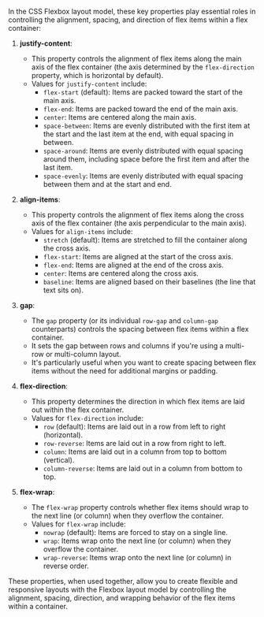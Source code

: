 In the CSS Flexbox layout model, these key properties play essential roles in controlling the alignment, spacing, and direction of flex items within a flex container:

1. **justify-content**:
   - This property controls the alignment of flex items along the main axis of the flex container (the axis determined by the `flex-direction` property, which is horizontal by default).
   - Values for `justify-content` include:
     - `flex-start` (default): Items are packed toward the start of the main axis.
     - `flex-end`: Items are packed toward the end of the main axis.
     - `center`: Items are centered along the main axis.
     - `space-between`: Items are evenly distributed with the first item at the start and the last item at the end, with equal spacing in between.
     - `space-around`: Items are evenly distributed with equal spacing around them, including space before the first item and after the last item.
     - `space-evenly`: Items are evenly distributed with equal spacing between them and at the start and end.

2. **align-items**:
   - This property controls the alignment of flex items along the cross axis of the flex container (the axis perpendicular to the main axis).
   - Values for `align-items` include:
     - `stretch` (default): Items are stretched to fill the container along the cross axis.
     - `flex-start`: Items are aligned at the start of the cross axis.
     - `flex-end`: Items are aligned at the end of the cross axis.
     - `center`: Items are centered along the cross axis.
     - `baseline`: Items are aligned based on their baselines (the line that text sits on).

3. **gap**:
   - The `gap` property (or its individual `row-gap` and `column-gap` counterparts) controls the spacing between flex items within a flex container.
   - It sets the gap between rows and columns if you're using a multi-row or multi-column layout.
   - It's particularly useful when you want to create spacing between flex items without the need for additional margins or padding.

4. **flex-direction**:
   - This property determines the direction in which flex items are laid out within the flex container.
   - Values for `flex-direction` include:
     - `row` (default): Items are laid out in a row from left to right (horizontal).
     - `row-reverse`: Items are laid out in a row from right to left.
     - `column`: Items are laid out in a column from top to bottom (vertical).
     - `column-reverse`: Items are laid out in a column from bottom to top.

5. **flex-wrap**:
   - The `flex-wrap` property controls whether flex items should wrap to the next line (or column) when they overflow the container.
   - Values for `flex-wrap` include:
     - `nowrap` (default): Items are forced to stay on a single line.
     - `wrap`: Items wrap onto the next line (or column) when they overflow the container.
     - `wrap-reverse`: Items wrap onto the next line (or column) in reverse order.

These properties, when used together, allow you to create flexible and responsive layouts with the Flexbox layout model by controlling the alignment, spacing, direction, and wrapping behavior of the flex items within a container.